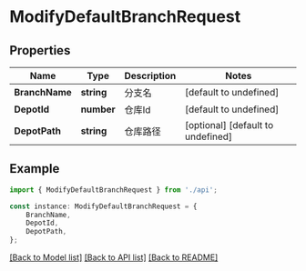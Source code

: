 # ModifyDefaultBranchRequest


## Properties

Name | Type | Description | Notes
------------ | ------------- | ------------- | -------------
**BranchName** | **string** | 分支名 | [default to undefined]
**DepotId** | **number** | 仓库Id | [default to undefined]
**DepotPath** | **string** | 仓库路径 | [optional] [default to undefined]

## Example

```typescript
import { ModifyDefaultBranchRequest } from './api';

const instance: ModifyDefaultBranchRequest = {
    BranchName,
    DepotId,
    DepotPath,
};
```

[[Back to Model list]](../README.md#documentation-for-models) [[Back to API list]](../README.md#documentation-for-api-endpoints) [[Back to README]](../README.md)
